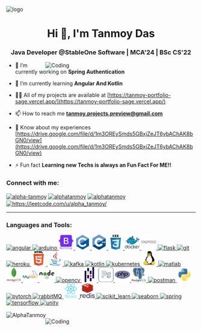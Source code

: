 ![logo](https://github.com/DevTanmoy/DevTanmoy/blob/main/banner.gif)
<h1 align="center">Hi 👋, I'm Tanmoy Das</h1>
<h3 align="center">Java Developer @StableOne Software | MCA'24 | BSc CS'22</h3>
<img align="right" alt="Coding" width="400" src="https://cdn.dribbble.com/users/330915/screenshots/3587000/10_coding_dribbble.gif">

- 🔭 I’m currently working on **Spring Authentication**

- 🌱 I’m currently learning **Angular And Kotlin**

- 👨‍💻 All of my projects are available at [https://tanmoy-portfolio-sage.vercel.app/](https://tanmoy-portfolio-sage.vercel.app/)

- 📫 How to reach me **tanmoy.projects.preview@gmail.com**

- 📄 Know about my experiences [https://drive.google.com/file/d/1m3OREySmds5GBxjZeJT6ybAChAK8bGN0/view](https://drive.google.com/file/d/1m3OREySmds5GBxjZeJT6ybAChAK8bGN0/view)

- ⚡ Fun fact **Learning new Techs is always an Fun Fact For ME!!**

<h3 align="left">Connect with me:</h3>
<p align="left">
<a href="https://linkedin.com/in/alpha-tanmoy" target="blank"><img align="center" src="https://raw.githubusercontent.com/rahuldkjain/github-profile-readme-generator/master/src/images/icons/Social/linked-in-alt.svg" alt="alpha-tanmoy" height="30" width="40" /></a>
<a href="https://fb.com/alphatanmoy" target="blank"><img align="center" src="https://raw.githubusercontent.com/rahuldkjain/github-profile-readme-generator/master/src/images/icons/Social/facebook.svg" alt="alphatanmoy" height="30" width="40" /></a>
<a href="https://instagram.com/alphatanmoy" target="blank"><img align="center" src="https://raw.githubusercontent.com/rahuldkjain/github-profile-readme-generator/master/src/images/icons/Social/instagram.svg" alt="alphatanmoy" height="30" width="40" /></a>
<a href="https://www.leetcode.com/https://leetcode.com/u/alpha_tanmoy/" target="blank"><img align="center" src="https://raw.githubusercontent.com/rahuldkjain/github-profile-readme-generator/master/src/images/icons/Social/leet-code.svg" alt="https://leetcode.com/u/alpha_tanmoy/" height="30" width="40" /></a>
</p>

<hr color="blue" height="2">

<h3 align="left">Languages and Tools:</h3>
<p align="left"> 
<a href="https://angular.io" target="_blank" rel="noreferrer"> 
<img src="https://angular.io/assets/images/logos/angular/angular.svg" alt="angular" width="40" height="40" margin="3"/> </a> 

<a href="https://www.arduino.cc/" target="_blank" rel="noreferrer"> 
<img src="https://cdn.worldvectorlogo.com/logos/arduino-1.svg" alt="arduino" width="40" height="40" margin="3"/> </a>

<a href="https://getbootstrap.com" target="_blank" rel="noreferrer"> 
<img src="https://raw.githubusercontent.com/devicons/devicon/master/icons/bootstrap/bootstrap-plain-wordmark.svg" alt="bootstrap" width="40" height="40" margin="3"/> </a> 

<a href="https://www.cprogramming.com/" target="_blank" rel="noreferrer"> 
<img src="https://raw.githubusercontent.com/devicons/devicon/master/icons/c/c-original.svg" alt="c" width="40" height="40" margin="3"/> </a> 

<a href="https://www.w3schools.com/cpp/" target="_blank" rel="noreferrer"> 
<img src="https://raw.githubusercontent.com/devicons/devicon/master/icons/cplusplus/cplusplus-original.svg" alt="cplusplus" width="40" height="40" margin="3"/> </a> 

<a href="https://www.w3schools.com/css/" target="_blank" rel="noreferrer"> 
<img src="https://raw.githubusercontent.com/devicons/devicon/master/icons/css3/css3-original-wordmark.svg" alt="css3" width="40" height="40" margin="3"/> </a> 

<a href="https://www.docker.com/" target="_blank" rel="noreferrer"> 
<img src="https://raw.githubusercontent.com/devicons/devicon/master/icons/docker/docker-original-wordmark.svg" alt="docker" width="40" height="40" margin="3"/> </a> 

<a href="https://expressjs.com" target="_blank" rel="noreferrer"> 
<img src="https://raw.githubusercontent.com/devicons/devicon/master/icons/express/express-original-wordmark.svg" alt="express" width="40" height="40" margin="3"/> </a> 

<a href="https://flask.palletsprojects.com/" target="_blank" rel="noreferrer"> 
<img src="https://www.vectorlogo.zone/logos/pocoo_flask/pocoo_flask-icon.svg" alt="flask" width="40" height="40" margin="3"/> </a> 

<a href="https://git-scm.com/" target="_blank" rel="noreferrer"> 
<img src="https://www.vectorlogo.zone/logos/git-scm/git-scm-icon.svg" alt="git" width="40" height="40" margin="3"/> </a> 

<a href="https://heroku.com" target="_blank" rel="noreferrer"> 
<img src="https://www.vectorlogo.zone/logos/heroku/heroku-icon.svg" alt="heroku" width="40" height="40" margin="3"/> </a> 

<a href="https://www.w3.org/html/" target="_blank" rel="noreferrer"> 
<img src="https://raw.githubusercontent.com/devicons/devicon/master/icons/html5/html5-original-wordmark.svg" alt="html5" width="40" height="40" margin="3"/> </a> 

<a href="https://www.java.com" target="_blank" rel="noreferrer"> 
<img src="https://raw.githubusercontent.com/devicons/devicon/master/icons/java/java-original.svg" alt="java" width="40" height="40" margin="3"/> </a> 

<a href="https://kafka.apache.org/" target="_blank" rel="noreferrer"> 
<img src="https://www.vectorlogo.zone/logos/apache_kafka/apache_kafka-icon.svg" alt="kafka" width="40" height="40" margin="3"/> </a> 

<a href="https://kotlinlang.org" target="_blank" rel="noreferrer"> 
<img src="https://www.vectorlogo.zone/logos/kotlinlang/kotlinlang-icon.svg" alt="kotlin" width="40" height="40" margin="3"/> </a> 

<a href="https://kubernetes.io" target="_blank" rel="noreferrer"> 
<img src="https://www.vectorlogo.zone/logos/kubernetes/kubernetes-icon.svg" alt="kubernetes" width="40" height="40" margin="3"/> </a> 

<a href="https://www.linux.org/" target="_blank" rel="noreferrer">
<img src="https://raw.githubusercontent.com/devicons/devicon/master/icons/linux/linux-original.svg" alt="linux" width="40" height="40" margin="3"/> </a>

<a href="https://www.mathworks.com/" target="_blank" rel="noreferrer"> 
<img src="https://upload.wikimedia.org/wikipedia/commons/2/21/Matlab_Logo.png" alt="matlab" width="40" height="40" margin="3"/> </a> 

<a href="https://www.mongodb.com/" target="_blank" rel="noreferrer"> 
<img src="https://raw.githubusercontent.com/devicons/devicon/master/icons/mongodb/mongodb-original-wordmark.svg" alt="mongodb" width="40" height="40" margin="3"/> </a> 

<a href="https://www.mysql.com/" target="_blank" rel="noreferrer"> 
<img src="https://raw.githubusercontent.com/devicons/devicon/master/icons/mysql/mysql-original-wordmark.svg" alt="mysql" width="40" height="40" margin="3"/> </a> 

<a href="https://nodejs.org" target="_blank" rel="noreferrer"> 
<img src="https://raw.githubusercontent.com/devicons/devicon/master/icons/nodejs/nodejs-original-wordmark.svg" alt="nodejs" width="40" height="40" margin="3"/> </a> 

<a href="https://opencv.org/" target="_blank" rel="noreferrer"> 
<img src="https://www.vectorlogo.zone/logos/opencv/opencv-icon.svg" alt="opencv" width="40" height="40" margin="3"/> </a> 

<a href="https://pandas.pydata.org/" target="_blank" rel="noreferrer"> 
<img src="https://raw.githubusercontent.com/devicons/devicon/2ae2a900d2f041da66e950e4d48052658d850630/icons/pandas/pandas-original.svg" alt="pandas" width="40" height="40" margin="3"/> </a> 

<a href="https://www.photoshop.com/en" target="_blank" rel="noreferrer"> 
<img src="https://raw.githubusercontent.com/devicons/devicon/master/icons/photoshop/photoshop-line.svg" alt="photoshop" width="40" height="40" margin="3"/> </a> 

<a href="https://www.php.net" target="_blank" rel="noreferrer"> 
<img src="https://raw.githubusercontent.com/devicons/devicon/master/icons/php/php-original.svg" alt="php" width="40" height="40" margin="3"/> </a> 

<a href="https://www.postgresql.org" target="_blank" rel="noreferrer"> 
<img src="https://raw.githubusercontent.com/devicons/devicon/master/icons/postgresql/postgresql-original-wordmark.svg" alt="postgresql" width="40" height="40" margin="3"/> </a> 

<a href="https://postman.com" target="_blank" rel="noreferrer"> 
<img src="https://www.vectorlogo.zone/logos/getpostman/getpostman-icon.svg" alt="postman" width="40" height="40" margin="3"/> </a> 

<a href="https://www.python.org" target="_blank" rel="noreferrer"> 
<img src="https://raw.githubusercontent.com/devicons/devicon/master/icons/python/python-original.svg" alt="python" width="40" height="40" margin="3"/> </a> 

<a href="https://pytorch.org/" target="_blank" rel="noreferrer"> 
<img src="https://www.vectorlogo.zone/logos/pytorch/pytorch-icon.svg" alt="pytorch" width="40" height="40" margin="3"/> </a> 

<a href="https://www.rabbitmq.com" target="_blank" rel="noreferrer"> 
<img src="https://www.vectorlogo.zone/logos/rabbitmq/rabbitmq-icon.svg" alt="rabbitMQ" width="40" height="40" margin="3"/> </a> 

<a href="https://reactjs.org/" target="_blank" rel="noreferrer"> 
<img src="https://raw.githubusercontent.com/devicons/devicon/master/icons/react/react-original-wordmark.svg" alt="react" width="40" height="40" margin="3"/> </a> 

<a href="https://redis.io" target="_blank" rel="noreferrer"> 
<img src="https://raw.githubusercontent.com/devicons/devicon/master/icons/redis/redis-original-wordmark.svg" alt="redis" width="40" height="40" margin="3"/> </a> 

<a href="https://scikit-learn.org/" target="_blank" rel="noreferrer"> 
<img src="https://upload.wikimedia.org/wikipedia/commons/0/05/Scikit_learn_logo_small.svg" alt="scikit_learn" width="40" height="40" margin="3"/> </a> 

<a href="https://seaborn.pydata.org/" target="_blank" rel="noreferrer"> 
<img src="https://seaborn.pydata.org/_images/logo-mark-lightbg.svg" alt="seaborn" width="40" height="40" margin="3"/> </a> 

<a href="https://spring.io/" target="_blank" rel="noreferrer"> 
<img src="https://www.vectorlogo.zone/logos/springio/springio-icon.svg" alt="spring" width="40" height="40" margin="3"/> </a> 

<a href="https://www.tensorflow.org" target="_blank" rel="noreferrer"> 
<img src="https://www.vectorlogo.zone/logos/tensorflow/tensorflow-icon.svg" alt="tensorflow" width="40" height="40" margin="3"/> </a> 

<a href="https://unity.com/" target="_blank" rel="noreferrer"> 
<img src="https://www.vectorlogo.zone/logos/unity3d/unity3d-icon.svg" alt="unity" width="40" height="40" margin="3"/> </a> </p>


<p margin="auto"><img align="center" width="50%" src="https://github-readme-stats.vercel.app/api/top-langs?username=AlphaTanmoy&show_icons=true&locale=en&layout=compact" alt="AlphaTanmoy"/>
<img align="right" alt="Coding" width="400" src="https://media3.giphy.com/media/Ll22OhMLAlVDb8UQWe/source.gif"></p>
